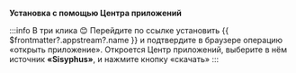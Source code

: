 **Установка с помощью Центра приложений**

:::info В три клика :blush:
Перейдите по ссылке <a :href="'appstream://' + $frontmatter?.appstream?.id">установить {{ $frontmatter?.appstream?.name }}</a> и подтвердите в браузере операцию «открыть приложение». Откроется Центр приложений, выберите в нём источник **«Sisyphus»**, и нажмите кнопку «скачать»
::: 
